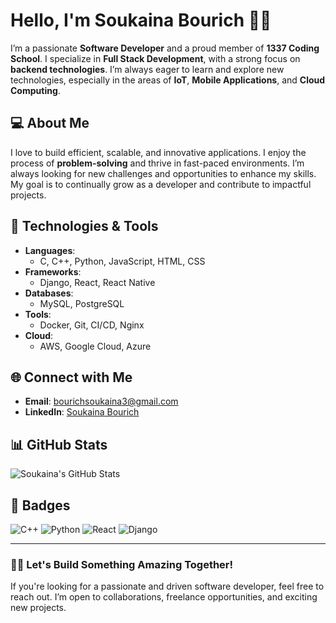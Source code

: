 # Hello, I'm Soukaina Bourich 👩‍💻

I’m a passionate **Software Developer** and a proud member of **1337 Coding School**. I specialize in **Full Stack Development**, with a strong focus on **backend technologies**. I’m always eager to learn and explore new technologies, especially in the areas of **IoT**, **Mobile Applications**, and **Cloud Computing**.

## 💻 About Me
I love to build efficient, scalable, and innovative applications. I enjoy the process of **problem-solving** and thrive in fast-paced environments. I’m always looking for new challenges and opportunities to enhance my skills. My goal is to continually grow as a developer and contribute to impactful projects.

## 🚀 Technologies & Tools

- **Languages**: 
  - C, C++, Python, JavaScript, HTML, CSS
- **Frameworks**:
  - Django, React, React Native
- **Databases**: 
  - MySQL, PostgreSQL
- **Tools**:
  - Docker, Git, CI/CD, Nginx
- **Cloud**:
  - AWS, Google Cloud, Azure

## 🌐 Connect with Me

- **Email**: [bourichsoukaina3@gmail.com](mailto:bourichsoukaina3@gmail.com)
- **LinkedIn**: [Soukaina Bourich](https://www.linkedin.com/in/soukaina-b-5b61b71a2/)

## 📊 GitHub Stats
![Soukaina's GitHub Stats](https://github-readme-stats.vercel.app/api?username=soukaina-b&show_icons=true&theme=radical)

## 📛 Badges
![C++](https://img.shields.io/badge/C%2B%2B-00599C?style=flat&logo=c%2B%2B&logoColor=white)
![Python](https://img.shields.io/badge/Python-3776AB?style=flat&logo=python&logoColor=white)
![React](https://img.shields.io/badge/React-61DAFB?style=flat&logo=react&logoColor=black)
![Django](https://img.shields.io/badge/Django-092E20?style=flat&logo=django&logoColor=white)

---

### 👨‍💻 Let's Build Something Amazing Together!
If you're looking for a passionate and driven software developer, feel free to reach out. I’m open to collaborations, freelance opportunities, and exciting new projects.
